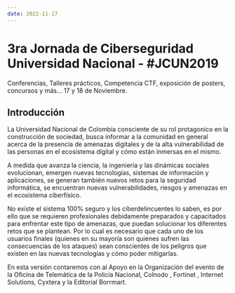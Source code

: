 ```yaml
---
date: 2022-11-17
---
```

# 3ra Jornada de Ciberseguridad Universidad Nacional  - #JCUN2019
Conferencias, Talleres prácticos, Competencia CTF, exposición de posters,  concursos y más...
17 y 18 de Noviembre.

## Introducción

La Universidad Nacional de Colombia consciente de su rol protagonico en la construcción de sociedad, busca informar a la comunidad en general acerca de la presencia de amenazas digitales y de la alta vulnerabilidad de las personas en el ecosistema digital y cómo están inmersas en el mismo.

A medida que avanza la ciencia, la ingeniería y las dinámicas sociales evolucionan, emergen nuevas tecnologías, sistemas de información y aplicaciones, se generan también nuevos retos para la seguridad informática, se encuentran nuevas vulnerabilidades, riesgos y amenazas en el ecosistema ciberfísico.

No existe el sistema 100% seguro y los ciberdelincuentes lo saben, es por ello que se requieren profesionales debidamente preparados y capacitados para enfrentar este tipo de amenazas, que puedan solucionar los diferentes retos que se plantean. Por lo cual es necesario que cada uno de los usuarios finales (quienes en su mayoría son quienes sufren las consecuencias de los ataques) sean conscientes de los peligros que existen en las nuevas tecnologías y cómo poder mitigarlas.

En esta versión contaremos con al Apoyo en la Organización del evento de la Oficina de Telemática de la Policía Nacional, Colnodo , Fortinet , Internet Solutions, Cyxtera y la Editorial Borrmart.